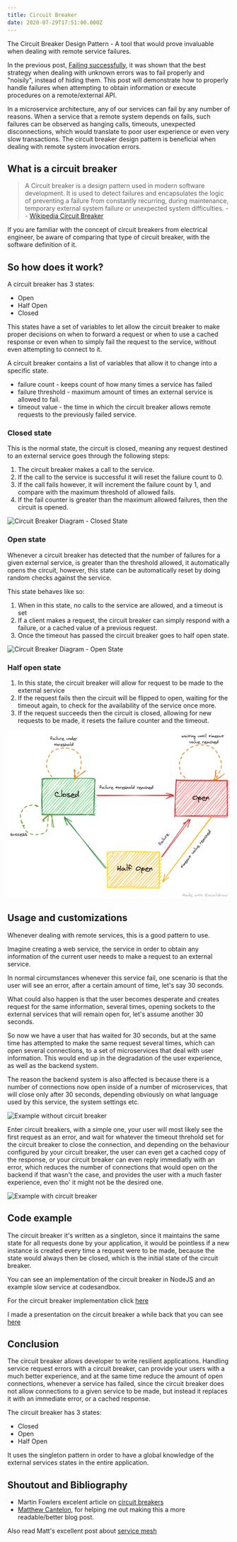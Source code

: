 ```yaml
---
title: Circuit Breaker 
date: 2020-07-29T17:51:00.000Z
---
```


The Circuit Breaker Design Pattern - A tool that would prove invaluable when dealing with remote service failures.

<!-- more -->

In the previous post, [Failing successfully](failing-successfully.md), it was shown that the best strategy when dealing with unknown errors was to fail properly and "noisily", instead of hiding them. 
This post will demonstrate how to properly handle failures when attempting to obtain information or execute procedures on a remote/external API.

In a microservice architecture, any of our services can fail by any number of reasons. When a service that a remote system depends on fails, such failures can be observed as hanging calls, timeouts, unexpected disconnections, which would translate to poor user experience or even very slow transactions.
The circuit breaker design pattern is beneficial when dealing with remote system invocation errors.

## What is a circuit breaker

> A Circuit breaker is a design pattern used in modern software development. It is used to detect failures and encapsulates the 
> logic of preventing a failure from constantly recurring, during maintenance, temporary external system failure 
> or unexpected system difficulties.
> -- [Wikipedia Circuit Breaker](https://en.wikipedia.org/wiki/Circuit_breaker_design_pattern)

If you are familiar with the concept of circuit breakers from electrical engineer, be aware of comparing that type of circuit breaker, 
with the software definition of it.

## So how does it work?

A circuit breaker has 3 states:

* Open
* Half Open
* Closed

This states have a set of variables to let allow the circuit breaker to make proper decisions on when to forward a request
or when to use a cached response or even when to simply fail the request to the service, without even attempting to connect to it.

A circuit breaker contains a list of variables that allow it to change into a specific state.
* failure count -  keeps count of how many times a service has failed
* failure threshold - maximum amount of times an external service is allowed to fail.
* timeout value - the time in which the circuit breaker allows remote requests to the previously failed service.

### Closed state

This is the normal state, the circuit is closed, meaning any request destined to an external service goes through
the following steps:

1. The circuit breaker makes a call to the service.
2. If the call to the service is successful it will reset the failure count to 0.
3. If the call fails however, it will increment the failure count by 1, and compare
with the maximum threshold of allowed fails.
4. If the fail counter is greater than the maximum allowed failures, then the circuit is opened.

![Circuit Breaker Diagram - Closed State](closed-circuit.png "Circuit Breaker Diagram - Closed State")

### Open state

Whenever a circuit breaker has detected that the number of failures for a given external service, is greater than the threshold allowed,
it automatically opens the circuit, however, this state can be automatically reset by doing random checks against the service.

This state behaves like so:

1. When in this state, no calls to the service are allowed, and a timeout is set
2. If a client makes a request, the circuit breaker can simply respond with a failure, or a cached 
value of a previous request.
3. Once the timeout has passed the circuit breaker goes to half open state.

![Circuit Breaker Diagram - Open State](open-circuit.png "Circuit Breaker Diagram - Open State")

### Half open state

1. In this state, the circuit breaker will allow for request to be made to the external service
2. If the request fails then the circuit will be flipped to open, waiting for the timeout again, to
check for the availability of the service once more.
3. If the request succeeds then the circuit is closed, allowing for new requests to be made,
it resets the failure counter and the timeout.

![Circuit Breaker Diagram](circuit-breaker-diagram.png "Circuit Breaker Diagram")

## Usage and customizations

Whenever dealing with remote services, this is a good pattern to use.

Imagine creating a web service, the service in order to obtain any information of the current user
needs to make a request to an external service.

In  normal circumstances whenever this service fail, one scenario is that the user will see an error, 
after a certain amount of time, let's say 30 seconds.

What could also happen is that the user becomes desperate and creates request for the same information,
several times, opening sockets to the external services that will remain open for, let's assume another 30 seconds.

So now we have a user that has waited for 30 seconds, but at the same time has attempted to make the same request several times,
which can open several connections, to a set of microservices that deal with user information.
This would end up in the degradation of the user experience, as well as the backend system.

The reason the backend system is also affected is because there is a number of connections now open inside of a number
of microservices, that will close only after 30 seconds, depending obviously on what language used by this service,
the system settings etc.

![Example without circuit breaker](no-circuit-breaker-example.gif "Example without circuit breaker")

Enter circuit breakers, with a simple one, your user will most likely see the first request as an error, and wait for
whatever the timeout threhold set for the circuit breaker to close the connection, and depending on the behaviour configured
by your circuit breaker, the user can even get a cached copy of the response, or your circuit breaker can even reply
immediatly with an error, which reduces the number of connections that would open on the backend if that wasn't the case,
and provides the user with a much faster experience, even tho' it might not be the desired one.

![Example with circuit breaker](example-with-circuit-breaker.gif "Example with circuit breaker")

## Code example

The circuit breaker it's written as a singleton, since it maintains the same state for all requests done by your application,
it would be pointless if a new instance is created every time a request were to be made, because the state would always then
be closed, which is the initial state of the circuit breaker.

You can see an implementation of the circuit breaker in NodeJS and an example slow service at codesandbox.

For the circuit breaker implementation click [here](https://codesandbox.io/s/interesting-hugle-sn77c?file=/src/CircuitBreaker.js)

I made a presentation on the circuit breaker a while back that you can see [here](https://cbr.maumercado.com/)

## Conclusion

The circuit breaker allows developer to write resilient applications.
Handling service request errors with a circuit breaker, can provide your users with a much better experience, and
at the same time reduce the amount of open connections, whenever a service has failed, since the circuit breaker does
not allow connections to a given service to be made, but instead it replaces it with an immediate error, or a cached response.

The circuit breaker has 3 states:
* Closed
* Open
* Half Open

It uses the singleton pattern in order to have a global knowledge of the external services states in the entire application.

## Shoutout and Bibliography

* Martin Fowlers excelent article on [circuit breakers](https://martinfowler.com/bliki/CircuitBreaker.html)
* [Matthew Cantelon](https://www.matthewcantelon.ca/), for helping me out making this a more readable/better blog post. 

Also read Matt's excellent post about [service mesh](https://www.matthewcantelon.ca/blog/intro-to-service-mesh/)
